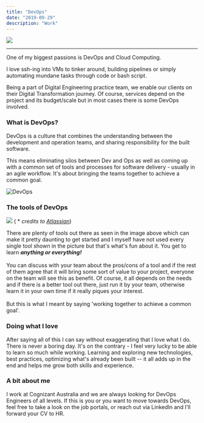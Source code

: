 ```yaml
---
title: "DevOps"
date: "2019-09-29"
description: "Work"
---
```


![][infinity]

---


One of my biggest passions is DevOps and Cloud Computing.

I love ssh-ing into VMs to tinker around, building pipelines
or simply automating mundane tasks through code or bash script.

Being a part of Digital Engineering practice team, we enable our clients 
on their Digital Transformation journey. Of course, services depend on
the project and its budget/scale but in most cases there is some DevOps involved.

### What is DevOps?

DevOps is a culture that combines the understanding between the development
and operation teams, and sharing responsibility for the built software.

This means eliminating silos between Dev and Ops as well as coming
up with a common set of tools and processes for software delivery -
usually in an agile workflow. It's about bringing the teams together to
achieve a common goal.

<img style="display: block; margin: auto; margin-bottom: 1.45rem;" alt="DevOps" src="../../devops.png" />

### The tools of DevOps

![][tools]
( * _credits to [Atlassian][tools-credit]_)

There are plenty of tools out there as seen in the image above which can make it
pretty daunting to get started and I myself have not used every single tool shown
in the picture but that's what's fun about it. You get to learn **_anything or everything!_**
<br />
<br />
You can discuss with your team about the pros/cons of a tool and if the rest of 
them agree that it will bring some sort of value to your project, everyone on the
team will see this as benefit. Of course, it all depends on the needs and if there
is a better tool out there, just run it by your team, otherwise learn it in your
own time if it really piques your interest.
<br />
<br />
But this is what I meant by saying 'working together to achieve a common goal'.

### Doing what I love

After saying all of this I can say without exaggerating that I love what I do. There is
never a boring day. It's on the contrary - I feel very lucky to be able to learn so much
while working. Learning and exploring new technologies, best practices, optimizing what's
already been built -- it all adds up in the end and helps me grow both skills and experience.


### A bit about me

I work at Cognizant Australia and we are always looking for DevOps Engineers of
all levels. If this is you or you want to move towards DevOps, feel free to
take a look on the job portals, or reach out via LinkedIn and I'll forward your CV to HR.





[infinity]: https://miro.medium.com/max/3964/1*EBXc9eJ1YRFLtkNI_djaAw.png

[tools]: https://marketplace-cdn.atlassian.com/s/public/devops-hero-1-87966cfbc9c5713ae047551c7b22985c.png

[tools-credit]: https://community.atlassian.com/t5/Agile-articles/Marketplace-Technical-Collection-Pages/ba-p/793089